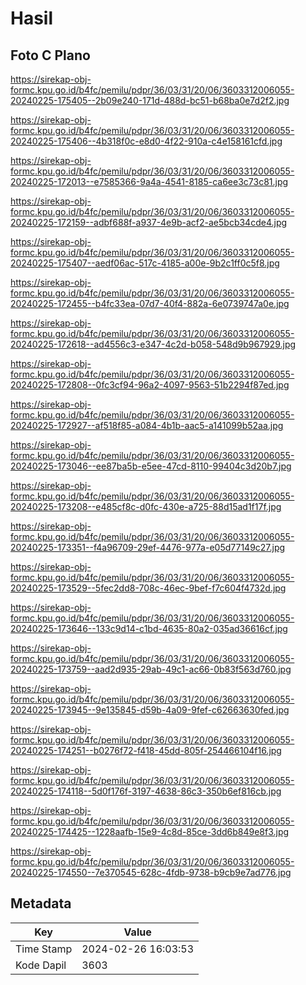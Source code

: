 # Hasil

## Foto C Plano

https://sirekap-obj-formc.kpu.go.id/b4fc/pemilu/pdpr/36/03/31/20/06/3603312006055-20240225-175405--2b09e240-171d-488d-bc51-b68ba0e7d2f2.jpg

https://sirekap-obj-formc.kpu.go.id/b4fc/pemilu/pdpr/36/03/31/20/06/3603312006055-20240225-175406--4b318f0c-e8d0-4f22-910a-c4e158161cfd.jpg

https://sirekap-obj-formc.kpu.go.id/b4fc/pemilu/pdpr/36/03/31/20/06/3603312006055-20240225-172013--e7585366-9a4a-4541-8185-ca6ee3c73c81.jpg

https://sirekap-obj-formc.kpu.go.id/b4fc/pemilu/pdpr/36/03/31/20/06/3603312006055-20240225-172159--adbf688f-a937-4e9b-acf2-ae5bcb34cde4.jpg

https://sirekap-obj-formc.kpu.go.id/b4fc/pemilu/pdpr/36/03/31/20/06/3603312006055-20240225-175407--aedf06ac-517c-4185-a00e-9b2c1ff0c5f8.jpg

https://sirekap-obj-formc.kpu.go.id/b4fc/pemilu/pdpr/36/03/31/20/06/3603312006055-20240225-172455--b4fc33ea-07d7-40f4-882a-6e0739747a0e.jpg

https://sirekap-obj-formc.kpu.go.id/b4fc/pemilu/pdpr/36/03/31/20/06/3603312006055-20240225-172618--ad4556c3-e347-4c2d-b058-548d9b967929.jpg

https://sirekap-obj-formc.kpu.go.id/b4fc/pemilu/pdpr/36/03/31/20/06/3603312006055-20240225-172808--0fc3cf94-96a2-4097-9563-51b2294f87ed.jpg

https://sirekap-obj-formc.kpu.go.id/b4fc/pemilu/pdpr/36/03/31/20/06/3603312006055-20240225-172927--af518f85-a084-4b1b-aac5-a141099b52aa.jpg

https://sirekap-obj-formc.kpu.go.id/b4fc/pemilu/pdpr/36/03/31/20/06/3603312006055-20240225-173046--ee87ba5b-e5ee-47cd-8110-99404c3d20b7.jpg

https://sirekap-obj-formc.kpu.go.id/b4fc/pemilu/pdpr/36/03/31/20/06/3603312006055-20240225-173208--e485cf8c-d0fc-430e-a725-88d15ad1f17f.jpg

https://sirekap-obj-formc.kpu.go.id/b4fc/pemilu/pdpr/36/03/31/20/06/3603312006055-20240225-173351--f4a96709-29ef-4476-977a-e05d77149c27.jpg

https://sirekap-obj-formc.kpu.go.id/b4fc/pemilu/pdpr/36/03/31/20/06/3603312006055-20240225-173529--5fec2dd8-708c-46ec-9bef-f7c604f4732d.jpg

https://sirekap-obj-formc.kpu.go.id/b4fc/pemilu/pdpr/36/03/31/20/06/3603312006055-20240225-173646--133c9d14-c1bd-4635-80a2-035ad36616cf.jpg

https://sirekap-obj-formc.kpu.go.id/b4fc/pemilu/pdpr/36/03/31/20/06/3603312006055-20240225-173759--aad2d935-29ab-49c1-ac66-0b83f563d760.jpg

https://sirekap-obj-formc.kpu.go.id/b4fc/pemilu/pdpr/36/03/31/20/06/3603312006055-20240225-173945--9e135845-d59b-4a09-9fef-c62663630fed.jpg

https://sirekap-obj-formc.kpu.go.id/b4fc/pemilu/pdpr/36/03/31/20/06/3603312006055-20240225-174251--b0276f72-f418-45dd-805f-254466104f16.jpg

https://sirekap-obj-formc.kpu.go.id/b4fc/pemilu/pdpr/36/03/31/20/06/3603312006055-20240225-174118--5d0f176f-3197-4638-86c3-350b6ef816cb.jpg

https://sirekap-obj-formc.kpu.go.id/b4fc/pemilu/pdpr/36/03/31/20/06/3603312006055-20240225-174425--1228aafb-15e9-4c8d-85ce-3dd6b849e8f3.jpg

https://sirekap-obj-formc.kpu.go.id/b4fc/pemilu/pdpr/36/03/31/20/06/3603312006055-20240225-174550--7e370545-628c-4fdb-9738-b9cb9e7ad776.jpg


## Metadata

| Key        | Value               |
| ---------- | ------------------- |
| Time Stamp | 2024-02-26 16:03:53 |
| Kode Dapil | 3603                |



